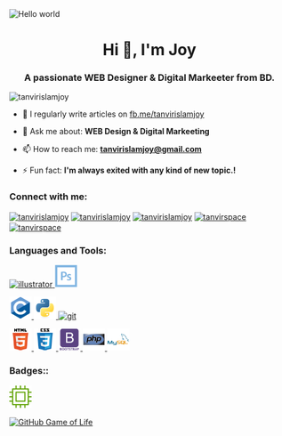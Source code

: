 
<img src="https://raw.githubusercontent.com/sagar-viradiya/sagar-viradiya/master/resources/banner.png" alt="Hello world">
<h1 align="center">Hi 👋, I'm Joy </h1>

<h3 align="center">A passionate WEB Designer & Digital Markeeter from BD.</h3>

<p align="left"> <img src="https://komarev.com/ghpvc/?username=tanvirislamjoy&label=Profile%20views&color=0e75b6&style=flat" alt="tanvirislamjoy" /> </p> 

- 📝 I regularly write articles on [fb.me/tanvirislamjoy](fb.me/tanvirislamjoy)

- 💬 Ask me about: **WEB Design & Digital Markeeting**

- 📫 How to reach me: **tanvirislamjoy@gmail.com**

- ⚡ Fun fact: **I'm always exited with any kind of new topic.!**

<h3 align="left">Connect with me:</h3>
<p align="left">
<a href="https://linkedin.com/in/tanvirislamjoy" target="blank"><img align="center" src="https://raw.githubusercontent.com/rahuldkjain/github-profile-readme-generator/master/src/images/icons/Social/linked-in-alt.svg" alt="tanvirislamjoy" height="30" width="40" /></a>
<a href="https://fb.com/tanvirislamjoy" target="blank"><img align="center" src="https://raw.githubusercontent.com/rahuldkjain/github-profile-readme-generator/master/src/images/icons/Social/facebook.svg" alt="tanvirislamjoy" height="30" width="40" /></a>
<a href="https://instagram.com/tanvirislamjoy" target="blank"><img align="center" src="https://raw.githubusercontent.com/rahuldkjain/github-profile-readme-generator/master/src/images/icons/Social/instagram.svg" alt="tanvirislamjoy" height="30" width="40" /></a>
<a href="https://www.behance.net/tanvirspace" target="blank"><img align="center" src="https://raw.githubusercontent.com/rahuldkjain/github-profile-readme-generator/master/src/images/icons/Social/behance.svg" alt="tanvirspace" height="30" width="40" /></a>
<a href="https://www.youtube.com/c/tanvirspace" target="blank"><img align="center" src="https://raw.githubusercontent.com/rahuldkjain/github-profile-readme-generator/master/src/images/icons/Social/youtube.svg" alt="tanvirspace" height="30" width="40" /></a>
</p>

<h3 align="left">Languages and Tools:</h3>
<p>
<a href="https://www.adobe.com/in/products/illustrator.html" target="_blank" rel="noreferrer"> <img src="https://www.vectorlogo.zone/logos/adobe_illustrator/adobe_illustrator-icon.svg" alt="illustrator" width="40" height="40"/> </a>
<a href="https://www.photoshop.com/en" target="_blank" rel="noreferrer"> <img src="https://raw.githubusercontent.com/devicons/devicon/master/icons/photoshop/photoshop-line.svg" alt="photoshop" width="40" height="40"/> </a>

<a href="https://www.cprogramming.com/" target="_blank" rel="noreferrer"> <img src="https://raw.githubusercontent.com/devicons/devicon/master/icons/c/c-original.svg" alt="c" width="40" height="40"/> </a>
<a href="https://www.python.org" target="_blank" rel="noreferrer"> <img src="https://raw.githubusercontent.com/devicons/devicon/master/icons/python/python-original.svg" alt="python" width="40" height="40"/> </a> 
<a href="https://git-scm.com/" target="_blank" rel="noreferrer"> <img src="https://www.vectorlogo.zone/logos/git-scm/git-scm-icon.svg" alt="git" width="40" height="40"/> </a> 

<a href="https://www.w3.org/html/" target="_blank" rel="noreferrer"> <img src="https://raw.githubusercontent.com/devicons/devicon/master/icons/html5/html5-original-wordmark.svg" alt="html5" width="40" height="40"/> </a>
<a href="https://www.w3schools.com/css/" target="_blank" rel="noreferrer"> <img src="https://raw.githubusercontent.com/devicons/devicon/master/icons/css3/css3-original-wordmark.svg" alt="css3" width="40" height="40"/> </a>
<a href="https://getbootstrap.com" target="_blank" rel="noreferrer"> <img src="https://raw.githubusercontent.com/devicons/devicon/master/icons/bootstrap/bootstrap-plain-wordmark.svg" alt="bootstrap" width="40" height="40"/> </a>
<a href="https://www.php.net" target="_blank" rel="noreferrer"> <img src="https://raw.githubusercontent.com/devicons/devicon/master/icons/php/php-original.svg" alt="php" width="40" height="40"/> </a> 
<a href="https://www.mysql.com/" target="_blank" rel="noreferrer"> <img src="https://raw.githubusercontent.com/devicons/devicon/master/icons/mysql/mysql-original-wordmark.svg" alt="mysql" width="40" height="40"/> </a>
</p>

<h3 align="left">Badges::</h3>
<a href='https://docs.github.com/en/developers'><img src='https://raw.githubusercontent.com/acervenky/animated-github-badges/master/assets/devbadge.gif' width='40' height='40'></a>

[![GitHub Game of Life](https://github4life.herokuapp.com/ethomson.gif?z=6)](https://github4life.herokuapp.com/ethomson)
